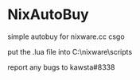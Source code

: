 # NixAutoBuy
simple autobuy for nixware.cc csgo

put the .lua file into C:\nixware\scripts


report any bugs to kawsta#8338
